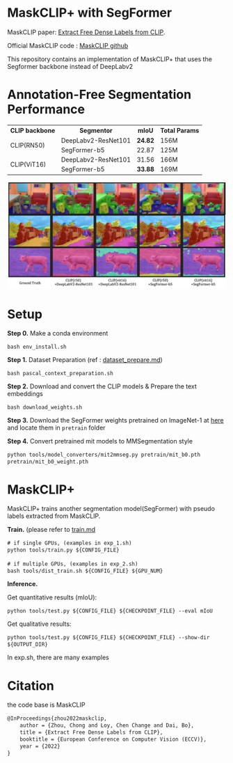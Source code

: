 # MaskCLIP+ with SegFormer

MaskCLIP paper: [Extract Free Dense Labels from CLIP](https://arxiv.org/abs/2112.01071).

Official MaskCLIP code : [MaskCLIP github](https://github.com/chongzhou96/MaskCLIP)

This repository contains an implementation of MaskCLIP+ that uses the Segformer backbone instead of DeepLabv2

# Annotation-Free Segmentation Performance

<table>
    <tr>
        <th>CLIP backbone</th>
        <th>Segmentor</th>
        <th>mIoU</th>
        <th>Total Params</th>
    </tr>
    <tr>
        <td rowspan=2>CLIP(RN50)</td>
        <td>  DeepLabv2-ResNet101 </td>
        <td> <strong>24.82 </strong></td>
        <td> 156M </td>
    </tr>
    <tr>
        <td>SegFormer-b5</td>
        <td> 22.87</td>
        <td> 125M</td>
    </tr>
    <tr>
        <td rowspan=2>CLIP(ViT16)</td>
        <td>  DeepLabv2-ResNet101 </td>
        <td> 31.56 </td>
        <td> 166M </td>
    </tr>
    <tr>
        <td>SegFormer-b5</td>
        <td> <strong>33.88</strong></td>
        <td> 169M</td>
    </tr>
</table>

![Data](demo.png)

# Setup
**Step 0.**  Make a conda environment
```shell
bash env_install.sh
```

**Step 1.**  Dataset Preparation (ref : [dataset_prepare.md](docs/en/dataset_prepare.md#prepare-datasets))

```shell
bash pascal_context_preparation.sh
```

**Step 2.**  Download and convert the CLIP models & Prepare the text embeddings

```shell
bash download_weights.sh
```

**Step 3.**  Download the SegFormer weights pretrained on ImageNet-1 at [here](https://github.com/NVlabs/SegFormer#trainings) and locate them in `pretrain` folder

**Step 4.** Convert pretrained mit models to MMSegmentation style
```shell
python tools/model_converters/mit2mmseg.py pretrain/mit_b0.pth pretrain/mit_b0_weight.pth
```

# MaskCLIP+

MaskCLIP+ trains another segmentation model(SegFormer) with pseudo labels extracted from MaskCLIP.

**Train.** (please refer to [train.md](docs/en/train.md)

```shell
# if single GPUs, (examples in exp_1.sh)
python tools/train.py ${CONFIG_FILE}

# if multiple GPUs, (examples in exp_2.sh)
bash tools/dist_train.sh ${CONFIG_FILE} ${GPU_NUM}
```

**Inference.** 

Get quantitative results (mIoU):
```shell
python tools/test.py ${CONFIG_FILE} ${CHECKPOINT_FILE} --eval mIoU
```
Get qualitative results:
```shell
python tools/test.py ${CONFIG_FILE} ${CHECKPOINT_FILE} --show-dir ${OUTPUT_DIR}
```

In exp.sh, there are many examples
# Citation
the code base is  MaskCLIP
```
@InProceedings{zhou2022maskclip,
    author = {Zhou, Chong and Loy, Chen Change and Dai, Bo},
    title = {Extract Free Dense Labels from CLIP},
    booktitle = {European Conference on Computer Vision (ECCV)},
    year = {2022}
}
```
